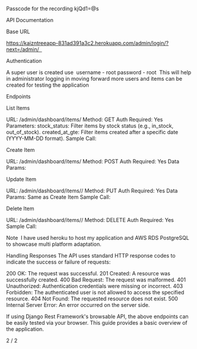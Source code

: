 Passcode for the recording 
kjQd1=@s

API Documentation

Base URL

https://kaizntreeapp-831ad391a3c2.herokuapp.com/admin/login/?next=/admin/  

Authentication

A super user is created use  username - root password - root  This will help in administrator logging in moving forward more users and items can be created for testing the application

Endpoints

List Items

URL: /admin/dashboard/items/
Method: GET
Auth Required: Yes
Parameters:
stock_status: Filter items by stock status (e.g., in_stock, out_of_stock).
created_at_gte: Filter items created after a specific date (YYYY-MM-DD format).
Sample Call:

Create Item

URL: /admin/dashboard/items/
Method: POST
Auth Required: Yes
Data Params:

Update Item

URL: /admin/dashboard/items/<id>/
Method: PUT
Auth Required: Yes
Data Params: Same as Create Item
Sample Call:

Delete Item

URL: /admin/dashboard/items/<id>/
Method: DELETE
Auth Required: Yes
Sample Call:





Note 
I have used heroku to host my application and AWS RDS PostgreSQL to showcase multi platform adaptation.

Handling Responses
The API uses standard HTTP response codes to indicate the success or failure of requests:

200 OK: The request was successful.
201 Created: A resource was successfully created.
400 Bad Request: The request was malformed.
401 Unauthorized: Authentication credentials were missing or incorrect.
403 Forbidden: The authenticated user is not allowed to access the specified resource.
404 Not Found: The requested resource does not exist.
500 Internal Server Error: An error occurred on the server side.


If using Django Rest Framework's browsable API, the above endpoints can be easily tested via your browser. This guide provides a basic overview of the application.

2 / 2



